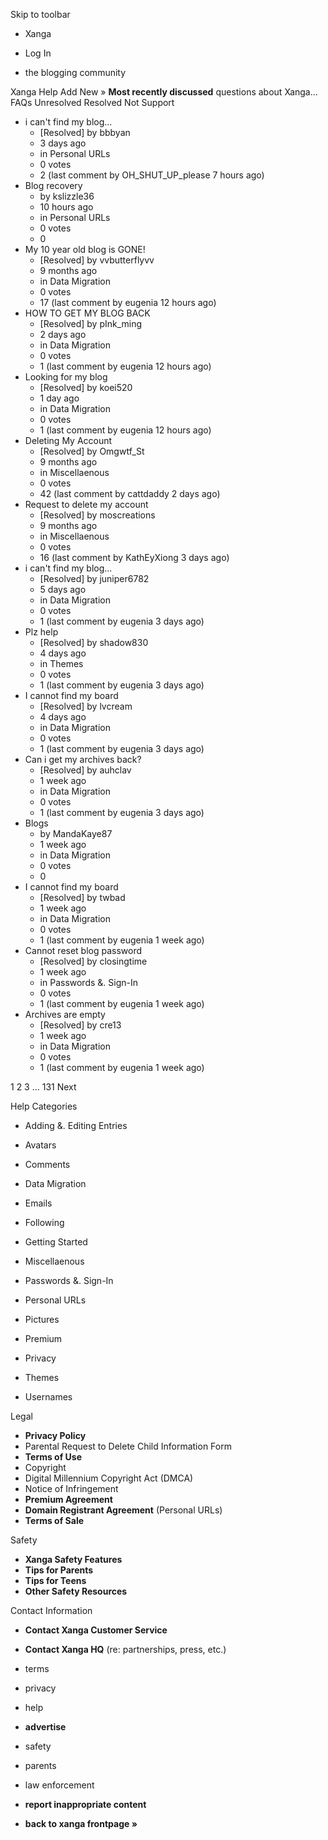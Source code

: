 Skip to toolbar

*   Xanga

*   Log In

*   the blogging community

Xanga Help Add New » **Most recently discussed** questions about Xanga… FAQs Unresolved Resolved Not Support

*   i can't find my blog...
    *   \[Resolved\] by bbbyan
    *   3 days ago
    *   in Personal URLs
    *   0 votes
    *   2 (last comment by OH\_SHUT\_UP\_please 7 hours ago)
*   Blog recovery
    *   by kslizzle36
    *   10 hours ago
    *   in Personal URLs
    *   0 votes
    *   0
*   My 10 year old blog is GONE!
    *   \[Resolved\] by vvbutterflyvv
    *   9 months ago
    *   in Data Migration
    *   0 votes
    *   17 (last comment by eugenia 12 hours ago)
*   HOW TO GET MY BLOG BACK
    *   \[Resolved\] by pInk\_ming
    *   2 days ago
    *   in Data Migration
    *   0 votes
    *   1 (last comment by eugenia 12 hours ago)
*   Looking for my blog
    *   \[Resolved\] by koei520
    *   1 day ago
    *   in Data Migration
    *   0 votes
    *   1 (last comment by eugenia 12 hours ago)
*   Deleting My Account
    *   \[Resolved\] by Omgwtf\_St
    *   9 months ago
    *   in Miscellaenous
    *   0 votes
    *   42 (last comment by cattdaddy 2 days ago)
*   Request to delete my account
    *   \[Resolved\] by moscreations
    *   9 months ago
    *   in Miscellaenous
    *   0 votes
    *   16 (last comment by KathEyXiong 3 days ago)
*   i can't find my blog...
    *   \[Resolved\] by juniper6782
    *   5 days ago
    *   in Data Migration
    *   0 votes
    *   1 (last comment by eugenia 3 days ago)
*   Plz help
    *   \[Resolved\] by shadow830
    *   4 days ago
    *   in Themes
    *   0 votes
    *   1 (last comment by eugenia 3 days ago)
*   I cannot find my board
    *   \[Resolved\] by lvcream
    *   4 days ago
    *   in Data Migration
    *   0 votes
    *   1 (last comment by eugenia 3 days ago)
*   Can i get my archives back?
    *   \[Resolved\] by auhclav
    *   1 week ago
    *   in Data Migration
    *   0 votes
    *   1 (last comment by eugenia 3 days ago)
*   Blogs
    *   by MandaKaye87
    *   1 week ago
    *   in Data Migration
    *   0 votes
    *   0
*   I cannot find my board
    *   \[Resolved\] by twbad
    *   1 week ago
    *   in Data Migration
    *   0 votes
    *   1 (last comment by eugenia 1 week ago)
*   Cannot reset blog password
    *   \[Resolved\] by closingtime
    *   1 week ago
    *   in Passwords &. Sign-In
    *   0 votes
    *   1 (last comment by eugenia 1 week ago)
*   Archives are empty
    *   \[Resolved\] by cre13
    *   1 week ago
    *   in Data Migration
    *   0 votes
    *   1 (last comment by eugenia 1 week ago)

1 2 3 ... 131 Next

Help Categories

*   Adding &. Editing Entries
*   Avatars
*   Comments
*   Data Migration
*   Emails
*   Following
*   Getting Started
*   Miscellaenous

*   Passwords &. Sign-In
*   Personal URLs
*   Pictures
*   Premium
*   Privacy
*   Themes
*   Usernames

Legal

*   **Privacy Policy**
*   Parental Request to Delete Child Information Form
*   **Terms of Use**
*   Copyright
*   Digital Millennium Copyright Act (DMCA)
*   Notice of Infringement
*   **Premium Agreement**
*   **Domain Registrant Agreement** (Personal URLs)
*   **Terms of Sale**

Safety

*   **Xanga Safety Features**
*   **Tips for Parents**
*   **Tips for Teens**
*   **Other Safety Resources**

Contact Information

*   **Contact Xanga Customer Service**
*   **Contact Xanga HQ** (re: partnerships, press, etc.)

*   terms
*   privacy
*   help
*   **advertise**

*   safety
*   parents
*   law enforcement
*   **report inappropriate content**

*   **back to xanga frontpage »**